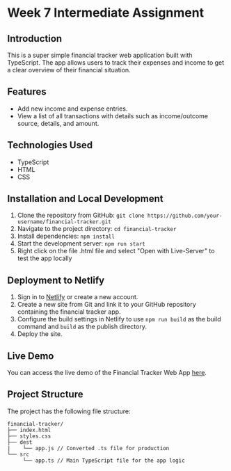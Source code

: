 # Week 7 Intermediate Assignment

## Introduction
This is a super simple financial tracker web application built with TypeScript. The app allows users to track their expenses and income to get a clear overview of their financial situation.

## Features
- Add new income and expense entries.
- View a list of all transactions with details such as income/outcome source, details, and amount.

## Technologies Used
- TypeScript
- HTML
- CSS

## Installation and Local Development
1. Clone the repository from GitHub: `git clone https://github.com/your-username/financial-tracker.git`
2. Navigate to the project directory: `cd financial-tracker`
3. Install dependencies: `npm install`
4. Start the development server: `npm run start`
5. Right click on the file .html file and select "Open with Live-Server" to test the app locally

## Deployment to Netlify
1. Sign in to [Netlify](https://www.netlify.com/) or create a new account.
2. Create a new site from Git and link it to your GitHub repository containing the financial tracker app.
3. Configure the build settings in Netlify to use `npm run build` as the build command and `build` as the publish directory.
4. Deploy the site.

## Live Demo
You can access the live demo of the Financial Tracker Web App [here](https://your-netlify-app-url.netlify.app).

## Project Structure
The project has the following file structure:
```
financial-tracker/
├── index.html
├── styles.css
├── dest
|    └── app.js // Converted .ts file for production
└── src 
     └── app.ts // Main TypeScript file for the app logic
```

